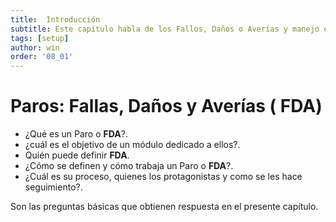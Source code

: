 ```yaml
---
title:  Introducción
subtitle: Este capítulo habla de los Fallos, Daños o Averías y manejo en el sistema.
tags: [setup]
author: win
order: '08_01'
---
```

# Paros: Fallas, Daños y Averías ( **FDA**)

- ¿Qué es un Paro o  **FDA**?.
- ¿cuál es el objetivo de un módulo dedicado a ellos?.
- Quién puede definir  **FDA**.
- ¿Cómo se definen y cómo trabaja un Paro o  **FDA**?.  
- ¿Cuál es su proceso, quienes los protagonistas y como se les hace seguimiento?.

Son las preguntas básicas que obtienen respuesta en el presente capítulo.
